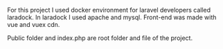 For this project I used docker environment for laravel developers called laradock.
In laradock I used apache and mysql.
Front-end was made with vue and vuex cdn.

Public folder and index.php are root folder and file of the project.